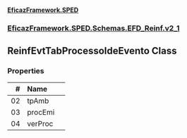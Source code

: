 #### [EficazFramework.SPED](EficazFrameworkSPED.md 'EficazFramework SPED')
### [EficazFramework.SPED.Schemas.EFD_Reinf.v2_1](EficazFramework.SPED.Schemas.EFD_Reinf.v2_1.md 'EficazFramework.SPED.Schemas.EFD_Reinf.v2_1')

## ReinfEvtTabProcessoIdeEvento Class
### Properties

| # | Name | |
| ---: | :--- | :--- |
| 02 | tpAmb |  |
| 03 | procEmi |  |
| 04 | verProc |  |
